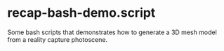 # recap-bash-demo.script
Some bash scripts that demonstrates how to generate a 3D mesh model from a reality capture photoscene.
